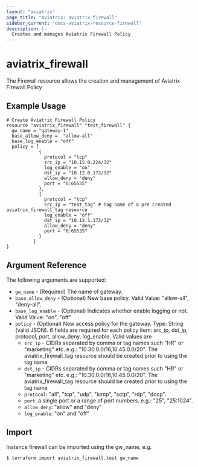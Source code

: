```yaml
---
layout: "aviatrix"
page_title: "Aviatrix: aviatrix_firewall"
sidebar_current: "docs-aviatrix-resource-firewall"
description: |-
  Creates and manages Aviatrix Firewall Policy
---
```


# aviatrix_firewall

The Firewall resource allows the creation and management of Aviatrix Firewall Policy

## Example Usage

```hcl
# Create Aviatrix Firewall Policy
resource "aviatrix_firewall" "test_firewall" {
  gw_name = "gateway-1"
  base_allow_deny =  "allow-all"
  base_log_enable = "off"
  policy = [
            {
              protocol = "tcp"
              src_ip = "10.15.0.224/32"
              log_enable = "on"
              dst_ip = "10.12.0.172/32"
              allow_deny = "deny"
              port = "0:65535"
            },
            {
              protocol = "tcp"
              src_ip = "test_tag" # Tag name of a pre created aviatrix_firewall_tag resource
              log_enable = "off"
              dst_ip = "10.12.1.172/32"
              allow_deny = "deny"
              port = "0:65535"
            }
          ]
}
```

## Argument Reference

The following arguments are supported:

* `gw_name` - (Required) The name of gateway.
* `base_allow_deny` - (Optional) New base policy. Valid Value: "allow-all", "deny-all".
* `base_log_enable` - (Optional) Indicates whether enable logging or not. Valid Value: "on", "off"
* `policy` - (Optional) New access policy for the gateway. Type: String (valid JSON). 6 fields are required for each policy item: src_ip, dst_ip, protocol, port, allow_deny, log_enable. Valid values are 
  * `src_ip` - CIDRs separated by comma or tag names such "HR" or "marketing" etc.  e.g.: "10.30.0.0/16,10.45.0.0/20". The aviatrix_firewall_tag resource should be created prior to using the tag name
  * `dst_ip` - CIDRs separated by comma or tag names such "HR" or "marketing" etc.  e.g.: "10.30.0.0/16,10.45.0.0/20". The aviatrix_firewall_tag resource should be created prior to using the tag name
  * `protocol`: "all", "tcp", "udp", "icmp", "sctp", "rdp", "dccp".
  * `port`: a single port or a range of port numbers. e.g.: "25", "25:1024".
  * `allow_deny`: "allow" and "deny"
  * `log_enable`: "on" and "off"

## Import

Instance firewall can be imported using the gw_name, e.g.

```hcl
$ terraform import aviatrix_firewall.test gw_name
```